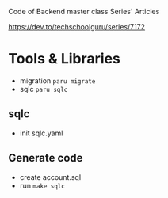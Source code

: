 Code of Backend master class Series' Articles

https://dev.to/techschoolguru/series/7172

# Tools & Libraries
- migration `paru migrate`
- sqlc `paru sqlc`


## sqlc
- init sqlc.yaml

## Generate code
- create account.sql
- run `make sqlc`
